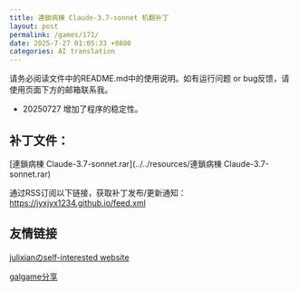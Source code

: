```yaml
---
title: 連鎖病棟 Claude-3.7-sonnet 机翻补丁
layout: post
permalink: /games/171/
date: 2025-7-27 01:05:33 +0800
categories: AI translation
---
```



请务必阅读文件中的README.md中的使用说明。如有运行问题 or bug反馈，请使用页面下方的邮箱联系我。

- 20250727 增加了程序的稳定性。

## 补丁文件：

[連鎖病棟 Claude-3.7-sonnet.rar](../../resources/連鎖病棟 Claude-3.7-sonnet.rar)

 

通过RSS订阅以下链接，获取补丁发布/更新通知：https://jyxjyx1234.github.io/feed.xml

## 友情链接

[julixianのself-interested website](https://julixian-siw.worldsystem.top/) 

[galgame分享](https://t.me/galgpt)